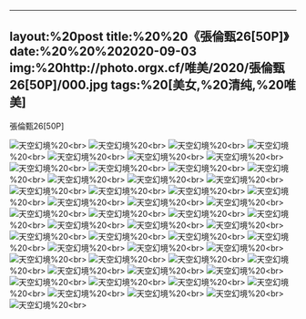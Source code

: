 ﻿---
layout:%20post
title:%20%20《張倫甄26[50P]》
date:%20%20%202020-09-03
img:%20http://photo.orgx.cf/唯美/2020/張倫甄26[50P]/000.jpg
tags:%20[美女,%20清纯,%20唯美]
---

張倫甄26[50P]



![天空幻境](http://photo.orgx.cf/唯美/2020/張倫甄26[50P]/001.jpg%20''天空幻境'')%20<br>
![天空幻境](http://photo.orgx.cf/唯美/2020/張倫甄26[50P]/002.jpg%20''天空幻境'')%20<br>
![天空幻境](http://photo.orgx.cf/唯美/2020/張倫甄26[50P]/003.jpg%20''天空幻境'')%20<br>
![天空幻境](http://photo.orgx.cf/唯美/2020/張倫甄26[50P]/004.jpg%20''天空幻境'')%20<br>
![天空幻境](http://photo.orgx.cf/唯美/2020/張倫甄26[50P]/005.jpg%20''天空幻境'')%20<br>
![天空幻境](http://photo.orgx.cf/唯美/2020/張倫甄26[50P]/006.jpg%20''天空幻境'')%20<br>
![天空幻境](http://photo.orgx.cf/唯美/2020/張倫甄26[50P]/007.jpg%20''天空幻境'')%20<br>
![天空幻境](http://photo.orgx.cf/唯美/2020/張倫甄26[50P]/008.jpg%20''天空幻境'')%20<br>
![天空幻境](http://photo.orgx.cf/唯美/2020/張倫甄26[50P]/009.jpg%20''天空幻境'')%20<br>
![天空幻境](http://photo.orgx.cf/唯美/2020/張倫甄26[50P]/010.jpg%20''天空幻境'')%20<br>
![天空幻境](http://photo.orgx.cf/唯美/2020/張倫甄26[50P]/011.jpg%20''天空幻境'')%20<br>
![天空幻境](http://photo.orgx.cf/唯美/2020/張倫甄26[50P]/012.jpg%20''天空幻境'')%20<br>
![天空幻境](http://photo.orgx.cf/唯美/2020/張倫甄26[50P]/013.jpg%20''天空幻境'')%20<br>
![天空幻境](http://photo.orgx.cf/唯美/2020/張倫甄26[50P]/014.jpg%20''天空幻境'')%20<br>
![天空幻境](http://photo.orgx.cf/唯美/2020/張倫甄26[50P]/015.jpg%20''天空幻境'')%20<br>
![天空幻境](http://photo.orgx.cf/唯美/2020/張倫甄26[50P]/016.jpg%20''天空幻境'')%20<br>
![天空幻境](http://photo.orgx.cf/唯美/2020/張倫甄26[50P]/017.jpg%20''天空幻境'')%20<br>
![天空幻境](http://photo.orgx.cf/唯美/2020/張倫甄26[50P]/018.jpg%20''天空幻境'')%20<br>
![天空幻境](http://photo.orgx.cf/唯美/2020/張倫甄26[50P]/019.jpg%20''天空幻境'')%20<br>
![天空幻境](http://photo.orgx.cf/唯美/2020/張倫甄26[50P]/020.jpg%20''天空幻境'')%20<br>
![天空幻境](http://photo.orgx.cf/唯美/2020/張倫甄26[50P]/021.jpg%20''天空幻境'')%20<br>
![天空幻境](http://photo.orgx.cf/唯美/2020/張倫甄26[50P]/022.jpg%20''天空幻境'')%20<br>
![天空幻境](http://photo.orgx.cf/唯美/2020/張倫甄26[50P]/023.jpg%20''天空幻境'')%20<br>
![天空幻境](http://photo.orgx.cf/唯美/2020/張倫甄26[50P]/024.jpg%20''天空幻境'')%20<br>
![天空幻境](http://photo.orgx.cf/唯美/2020/張倫甄26[50P]/025.jpg%20''天空幻境'')%20<br>
![天空幻境](http://photo.orgx.cf/唯美/2020/張倫甄26[50P]/026.jpg%20''天空幻境'')%20<br>
![天空幻境](http://photo.orgx.cf/唯美/2020/張倫甄26[50P]/027.jpg%20''天空幻境'')%20<br>
![天空幻境](http://photo.orgx.cf/唯美/2020/張倫甄26[50P]/028.jpg%20''天空幻境'')%20<br>
![天空幻境](http://photo.orgx.cf/唯美/2020/張倫甄26[50P]/029.jpg%20''天空幻境'')%20<br>
![天空幻境](http://photo.orgx.cf/唯美/2020/張倫甄26[50P]/030.jpg%20''天空幻境'')%20<br>
![天空幻境](http://photo.orgx.cf/唯美/2020/張倫甄26[50P]/031.jpg%20''天空幻境'')%20<br>
![天空幻境](http://photo.orgx.cf/唯美/2020/張倫甄26[50P]/032.jpg%20''天空幻境'')%20<br>
![天空幻境](http://photo.orgx.cf/唯美/2020/張倫甄26[50P]/033.jpg%20''天空幻境'')%20<br>
![天空幻境](http://photo.orgx.cf/唯美/2020/張倫甄26[50P]/034.jpg%20''天空幻境'')%20<br>
![天空幻境](http://photo.orgx.cf/唯美/2020/張倫甄26[50P]/035.jpg%20''天空幻境'')%20<br>
![天空幻境](http://photo.orgx.cf/唯美/2020/張倫甄26[50P]/036.jpg%20''天空幻境'')%20<br>
![天空幻境](http://photo.orgx.cf/唯美/2020/張倫甄26[50P]/037.jpg%20''天空幻境'')%20<br>
![天空幻境](http://photo.orgx.cf/唯美/2020/張倫甄26[50P]/038.jpg%20''天空幻境'')%20<br>
![天空幻境](http://photo.orgx.cf/唯美/2020/張倫甄26[50P]/039.jpg%20''天空幻境'')%20<br>
![天空幻境](http://photo.orgx.cf/唯美/2020/張倫甄26[50P]/040.jpg%20''天空幻境'')%20<br>
![天空幻境](http://photo.orgx.cf/唯美/2020/張倫甄26[50P]/041.jpg%20''天空幻境'')%20<br>
![天空幻境](http://photo.orgx.cf/唯美/2020/張倫甄26[50P]/042.jpg%20''天空幻境'')%20<br>
![天空幻境](http://photo.orgx.cf/唯美/2020/張倫甄26[50P]/043.jpg%20''天空幻境'')%20<br>
![天空幻境](http://photo.orgx.cf/唯美/2020/張倫甄26[50P]/044.jpg%20''天空幻境'')%20<br>
![天空幻境](http://photo.orgx.cf/唯美/2020/張倫甄26[50P]/045.jpg%20''天空幻境'')%20<br>
![天空幻境](http://photo.orgx.cf/唯美/2020/張倫甄26[50P]/046.jpg%20''天空幻境'')%20<br>
![天空幻境](http://photo.orgx.cf/唯美/2020/張倫甄26[50P]/047.jpg%20''天空幻境'')%20<br>
![天空幻境](http://photo.orgx.cf/唯美/2020/張倫甄26[50P]/048.jpg%20''天空幻境'')%20<br>
![天空幻境](http://photo.orgx.cf/唯美/2020/張倫甄26[50P]/049.jpg%20''天空幻境'')%20<br>
![天空幻境](http://photo.orgx.cf/唯美/2020/張倫甄26[50P]/050.jpg%20''天空幻境'')%20<br>